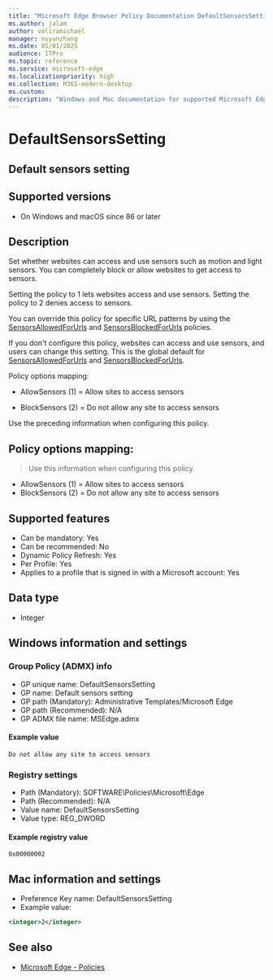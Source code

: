 ```yaml
---
title: "Microsoft Edge Browser Policy Documentation DefaultSensorsSetting"
ms.author: jalam
author: vmliramichael
manager: nuyunzhang
ms.date: 05/01/2025
audience: ITPro
ms.topic: reference
ms.service: microsoft-edge
ms.localizationpriority: high
ms.collection: M365-modern-desktop
ms.custom:
description: "Windows and Mac documentation for supported Microsoft Edge Browser policy: Default sensors setting"
---
```


<!--THIS FILE IS AUTOMATICALLY GENERATED. MANUAL CHANGES WILL BE OVERWRITTEN.-->
<!--Please contact the Microsoft Edge Manageability team with any questions.-->

# DefaultSensorsSetting

## Default sensors setting


## Supported versions

- On Windows and macOS since 86 or later

## Description

Set whether websites can access and use sensors such as motion and light sensors. You can completely block or allow websites to get access to sensors.

Setting the policy to 1 lets websites access and use sensors. Setting the policy to 2 denies access to sensors.

You can override this policy for specific URL patterns by using the [SensorsAllowedForUrls](SensorsAllowedForUrls.md) and [SensorsBlockedForUrls](SensorsBlockedForUrls.md) policies.

If you don't configure this policy, websites can access and use sensors, and users can change this setting. This is the global default for [SensorsAllowedForUrls](SensorsAllowedForUrls.md) and [SensorsBlockedForUrls](SensorsBlockedForUrls.md).

Policy options mapping:

* AllowSensors (1) = Allow sites to access sensors

* BlockSensors (2) = Do not allow any site to access sensors

Use the preceding information when configuring this policy.

## Policy options mapping:
> Use this information when configuring this policy.

- AllowSensors (1) = Allow sites to access sensors
- BlockSensors (2) = Do not allow any site to access sensors

## Supported features

- Can be mandatory: Yes
- Can be recommended: No
- Dynamic Policy Refresh: Yes
- Per Profile: Yes
- Applies to a profile that is signed in with a Microsoft account: Yes

## Data type

- Integer

## Windows information and settings

### Group Policy (ADMX) info

- GP unique name: DefaultSensorsSetting
- GP name: Default sensors setting
- GP path (Mandatory): Administrative Templates/Microsoft Edge
- GP path (Recommended): N/A
- GP ADMX file name: MSEdge.admx

#### Example value

```
Do not allow any site to access sensors
```

### Registry settings

- Path (Mandatory): SOFTWARE\Policies\Microsoft\Edge
- Path (Recommended): N/A
- Value name: DefaultSensorsSetting
- Value type: REG_DWORD

#### Example registry value

```
0x00000002
```


## Mac information and settings

- Preference Key name: DefaultSensorsSetting
- Example value:

```xml
<integer>2</integer>
```

## See also
- [Microsoft Edge - Policies](../microsoft-edge-policies.md)

